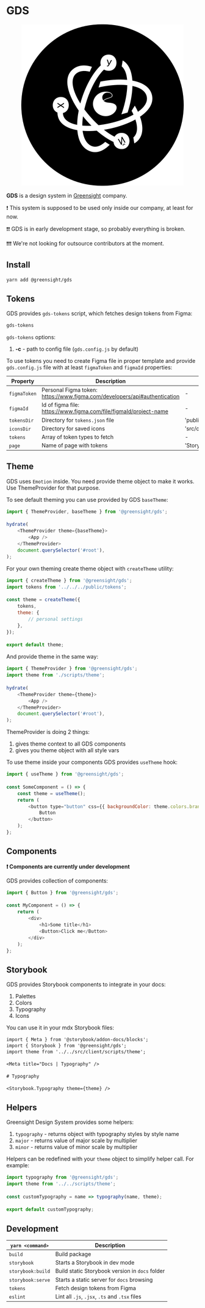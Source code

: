 # GDS

<center>
  <img src="https://raw.githubusercontent.com/greensight/gds/master/src/images/docs/logo.svg" />
</center>

**GDS** is a design system in [Greensight](https://greensight.pro/) company.

❗️ This system is supposed to be used only inside our company, at least for now.

❗️❗️ GDS is in early development stage, so probably everything is broken.

❗️❗️❗️ We're not looking for outsource contributors at the moment.

## Install

```bash
yarn add @greensight/gds
```

## Tokens

GDS provides `gds-tokens` script, which fetches design tokens from Figma:

```bash
gds-tokens
```

`gds-tokens` options:

1. **-c** - path to config file (`gds.config.js` by default)

To use tokens you need to create Figma file in proper template and provide `gds.config.js` file with at least `figmaToken` and `figmaId` properties:

| Property     | Description                                                               | Default                          |
| ------------ | ------------------------------------------------------------------------- | -------------------------------- |
| `figmaToken` | Personal Figma token: https://www.figma.com/developers/api#authentication | -                                |
| `figmaId`    | Id of figma file: https://www.figma.com/file/figmaId/project-name         | -                                |
| `tokensDir`  | Directory for `tokens.json` file                                          | 'public'                         |
| `iconsDir`   | Directory for saved icons                                                 | 'src/client/images/icons/tokens' |
| `tokens`     | Array of token types to fetch                                             | -                                |
| `page`       | Name of page with tokens                                                  | 'Storybook'                      |

## Theme

GDS uses `Emotion` inside. You need provide theme object to make it works.
Use ThemeProvider for that purpose.

To see default theming you can use provided by GDS `baseTheme`:

```js
import { ThemeProvider, baseTheme } from '@greensight/gds';

hydrate(
    <ThemeProvider theme={baseTheme}>
        <App />
    </ThemeProvider>
    document.querySelector('#root'),
);
```

For your own theming create theme object with `createTheme` utility:

```js
import { createTheme } from '@greensight/gds';
import tokens from '../../../public/tokens';

const theme = createTheme({
    tokens,
    theme: {
        // personal settings
    },
});

export default theme;
```

And provide theme in the same way:

```js
import { ThemeProvider } from '@greensight/gds';
import theme from './scripts/theme';

hydrate(
    <ThemeProvider theme={theme}>
        <App />
    </ThemeProvider>
    document.querySelector('#root'),
);
```

ThemeProvider is doing 2 things:

1. gives theme context to all GDS components
1. gives you theme object with all style vars

To use theme inside your components GDS provides `useTheme` hook:

```js
import { useTheme } from '@greensight/gds';

const SomeComponent = () => {
    const theme = useTheme();
    return (
        <button type="button" css={{ backgroundColor: theme.colors.brand }}>
            Button
        </button>
    );
};
```

## Components

**❗️ Components are currently under development**

GDS provides collection of components:

```js
import { Button } from '@greensight/gds';

const MyComponent = () => {
    return (
        <div>
            <h1>Some title</h1>
            <Button>Click me</Button>
        </div>
    );
};
```

## Storybook

GDS provides Storybook components to integrate in your docs:

1. Palettes
1. Colors
1. Typography
1. Icons

You can use it in your mdx Storybook files:

```mdx
import { Meta } from '@storybook/addon-docs/blocks';
import { Storybook } from '@greensight/gds';
import theme from '../../src/client/scripts/theme';

<Meta title="Docs | Typography" />

# Typography

<Storybook.Typography theme={theme} />
```

## Helpers

Greensight Design System provides some helpers:

1. `typography` - returns object with typography styles by style name
1. `major` - returns value of major scale by multiplier
1. `minor` - returns value of minor scale by multiplier

Helpers can be redefined with your `theme` object to simplify helper call. For example:

```js
import typography from '@greensight/gds';
import theme from '../../scripts/theme';

const customTypography = name => typography(name, theme);

export default customTypography;
```

## Development

| `yarn <command>`  | Description                                     |
| ----------------- | ----------------------------------------------- |
| `build`           | Build package                                   |
| `storybook`       | Starts a Storybook in dev mode                  |
| `storybook:build` | Build static Storybook version in `docs` folder |
| `storybook:serve` | Starts a static server for `docs` browsing      |
| `tokens`          | Fetch design tokens from Figma                  |
| `eslint`          | Lint all `.js`, `.jsx`, `.ts` and `.tsx` files  |
